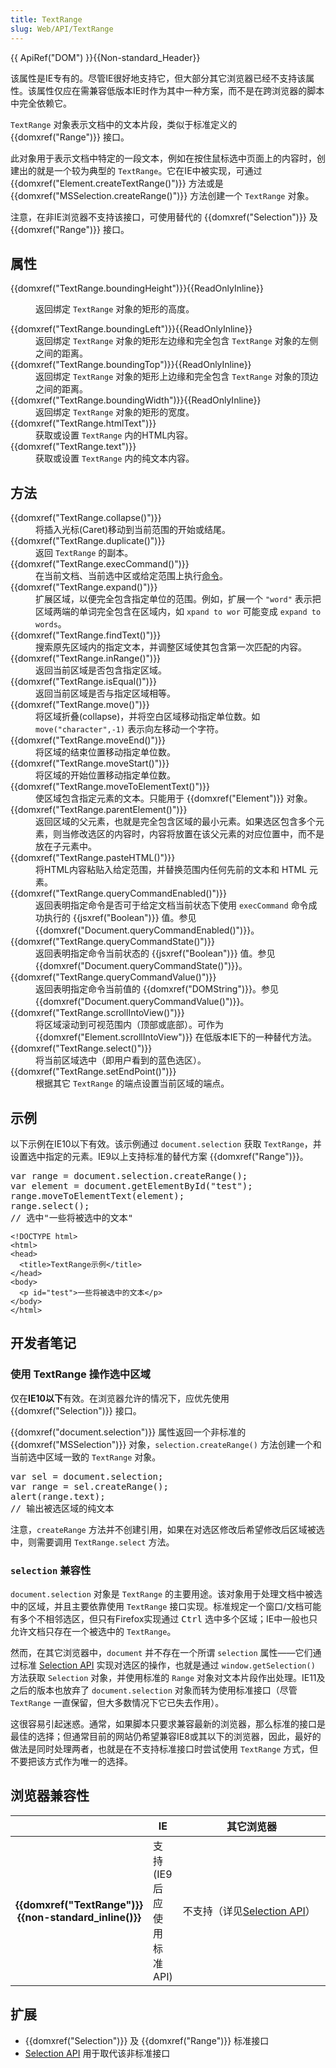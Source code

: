 ```yaml
---
title: TextRange
slug: Web/API/TextRange
---
```

<div>{{ ApiRef("DOM") }}{{Non-standard_Header}}</div>

<div class="warning">
<p>该属性是IE专有的。尽管IE很好地支持它，但大部分其它浏览器已经不支持该属性。该属性仅应在需兼容低版本IE时作为其中一种方案，而不是在跨浏览器的脚本中完全依赖它。<p></div>

<p><code>TextRange</code> 对象表示文档中的文本片段，类似于标准定义的 {{domxref("Range")}} 接口。</p>

<p>此对象用于表示文档中特定的一段文本，例如在按住鼠标选中页面上的内容时，创建出的就是一个较为典型的 <code>TextRange</code>。它在IE中被实现，可通过 {{domxref("Element.createTextRange()")}} 方法或是 {{domxref("MSSelection.createRange()")}} 方法创建一个 <code>TextRange</code> 对象。</p>

<p>注意，在非IE浏览器不支持该接口，可使用替代的 {{domxref("Selection")}} 及 {{domxref("Range")}} 接口。</p>

<h2 id="Properties">属性</h2>

<dl>
 <dt>{{domxref("TextRange.boundingHeight")}}{{ReadOnlyInline}}</dt>
 <dd>
 <p>返回绑定 <code>TextRange</code> 对象的矩形的高度。</p>
 </dd>
 <dt>{{domxref("TextRange.boundingLeft")}}{{ReadOnlyInline}}</dt>
 <dd>返回绑定 <code>TextRange</code> 对象的矩形左边缘和完全包含 <code>TextRange</code> 对象的左侧之间的距离。</dd>
 <dt>{{domxref("TextRange.boundingTop")}}{{ReadOnlyInline}}</dt>
 <dd>返回绑定 <code>TextRange</code> 对象的矩形上边缘和完全包含 <code>TextRange</code> 对象的顶边之间的距离。</dd>
 <dt>{{domxref("TextRange.boundingWidth")}}{{ReadOnlyInline}}</dt>
 <dd>返回绑定 <code>TextRange</code> 对象的矩形的宽度。</dd>
 <dt>{{domxref("TextRange.htmlText")}}</dt>
 <dd>获取或设置 <code>TextRange</code> 内的HTML内容。</dd>
 <dt>{{domxref("TextRange.text")}}</dt>
 <dd>获取或设置 <code>TextRange</code> 内的纯文本内容。</dd>
</dl>

<h2 id="Methods">方法</h2>

<dl>
 <dt>{{domxref("TextRange.collapse()")}}</dt>
 <dd>将插入光标(Caret)移动到当前范围的开始或结尾。</dd>
 <dt>{{domxref("TextRange.duplicate()")}}</dt>
 <dd>返回 <code>TextRange</code> 的副本。</dd>
 <dt>{{domxref("TextRange.execCommand()")}}</dt>
 <dd>在当前文档、当前选中区或给定范围上执行<a href="/zh-CN/docs/Web/API/Document/execCommand">命令</a>。</dd>
 <dt>{{domxref("TextRange.expand()")}}</dt>
 <dd>扩展区域，以便完全包含指定单位的范围。例如，扩展一个 <code>"word"</code> 表示把区域两端的单词完全包含在区域内，如 <code>xpand to wor</code> 可能变成 <code>expand to words</code>。</dd>
 <dt>{{domxref("TextRange.findText()")}}</dt>
 <dd>搜索原先区域内的指定文本，并调整区域使其包含第一次匹配的内容。</dd>
 <dt>{{domxref("TextRange.inRange()")}}</dt>
 <dd>返回当前区域是否包含指定区域。</dd>
 <dt>{{domxref("TextRange.isEqual()")}}</dt>
 <dd>返回当前区域是否与指定区域相等。</dd>
 <dt>{{domxref("TextRange.move()")}}</dt>
 <dd>将区域折叠(collapse)，并将空白区域移动指定单位数。如 <code>move("character",-1)</code> 表示向左移动一个字符。</dd>
 <dt>{{domxref("TextRange.moveEnd()")}}</dt>
 <dd>将区域的结束位置移动指定单位数。</dd>
 <dt>{{domxref("TextRange.moveStart()")}}</dt>
 <dd>将区域的开始位置移动指定单位数。</dd>
 <dt>{{domxref("TextRange.moveToElementText()")}}</dt>
 <dd>使区域包含指定元素的文本。只能用于 {{domxref("Element")}} 对象。</dd>
 <dt>{{domxref("TextRange.parentElement()")}}</dt>
 <dd>返回区域的父元素，也就是完全包含区域的最小元素。如果选区包含多个元素，则当修改选区的内容时，内容将放置在该父元素的对应位置中，而不是放在子元素中。</dd>
 <dt>{{domxref("TextRange.pasteHTML()")}}</dt>
 <dd>将HTML内容粘贴入给定范围，并替换范围内任何先前的文本和 HTML 元素。</dd>
 <dt>{{domxref("TextRange.queryCommandEnabled()")}}</dt>
 <dd>返回表明指定命令是否可于给定文档当前状态下使用 <code>execCommand</code> 命令成功执行的 {{jsxref("Boolean")}} 值。参见 {{domxref("Document.queryCommandEnabled()")}}。</dd>
 <dt>{{domxref("TextRange.queryCommandState()")}}</dt>
 <dd>返回表明指定命令当前状态的 {{jsxref("Boolean")}} 值。参见 {{domxref("Document.queryCommandState()")}}。</dd>
 <dt>{{domxref("TextRange.queryCommandValue()")}}</dt>
 <dd>返回表明指定命令当前值的 {{domxref("DOMString")}}。参见 {{domxref("Document.queryCommandValue()")}}。</dd>
 <dt>{{domxref("TextRange.scrollIntoView()")}}</dt>
 <dd>将区域滚动到可视范围内（顶部或底部）。可作为 {{domxref("Element.scrollIntoView")}} 在低版本IE下的一种替代方法。</dd>
 <dt>{{domxref("TextRange.select()")}}</dt>
 <dd>将当前区域选中（即用户看到的蓝色选区）。</dd>
 <dt>{{domxref("TextRange.setEndPoint()")}}</dt>
 <dd>根据其它 <code>TextRange</code> 的端点设置当前区域的端点。</dd>
</dl>

<h2 id="示例">示例</h2>

<p>以下示例在IE10以下有效。该示例通过 <code>document.selection</code> 获取 <code>TextRange</code>，并设置选中指定的元素。IE9以上支持标准的替代方案 {{domxref("Range")}}。</p>

<pre class="brush:js">var range = document.selection.createRange();
var element = document.getElementById("test");
range.moveToElementText(element);
range.select();
// 选中"一些将被选中的文本"</pre>

<pre class="brush:html"><code>&lt;!DOCTYPE html&gt;
&lt;html&gt;
&lt;head&gt;
  &lt;title&gt;TextRange示例&lt;/title&gt;
&lt;/head&gt;
&lt;body&gt;
  &lt;p id="test"&gt;一些将被选中的文本&lt;/p&gt;
&lt;/body&gt;
&lt;/html&gt;</code></pre>

<h2 id="开发者笔记">开发者笔记</h2>

<h3 id="使用_TextRange_操作选中区域">使用 TextRange 操作选中区域</h3>

<div class="blockIndicator warning">
<p>仅在<strong>IE10以下</strong>有效。在浏览器允许的情况下，应优先使用 {{domxref("Selection")}} 接口。</p>
</div>

<p>{{domxref("document.selection")}} 属性返回一个非标准的 {{domxref("MSSelection")}} 对象，<code>selection.createRange()</code> 方法创建一个和当前选中区域一致的 <code>TextRange</code> 对象。</p>

<pre class="brush:js">var sel = document.selection;
var range = sel.createRange();
alert(range.text);
// 输出被选区域的纯文本</pre>

<p>注意，<code>createRange</code> 方法并不创建引用，如果在对选区修改后希望修改后区域被选中，则需要调用 <code>TextRange.select</code> 方法。</p>

<h3 id="selection_兼容性"><code>selection</code> 兼容性</h3>

<p><code>document.selection</code> 对象是 <code>TextRange</code> 的主要用途。该对象用于处理文档中被选中的区域，并且主要依靠使用 <code>TextRange</code> 接口实现。标准规定一个窗口/文档可能有多个不相邻选区，但只有Firefox实现通过 <kbd>Ctrl</kbd> 选中多个区域；IE中一般也只允许文档只存在一个被选中的 <code>TextRange</code>。</p>

<p>然而，在其它浏览器中，<code>document</code> 并不存在一个所谓 <code>selection</code> 属性——它们通过标准 <a href="/zh-CN/docs/Web/API/Selection_API">Selection API</a> 实现对选区的操作，也就是通过 <code>window.getSelection()</code> 方法获取 <code>Selection</code> 对象，并使用标准的 <code>Range</code> 对象对文本片段作出处理。IE11及之后的版本也放弃了 <code>document.selection</code> 对象而转为使用标准接口（尽管 <code>TextRange</code> 一直保留，但大多数情况下它已失去作用）。</p>

<p>这很容易引起迷惑。通常，如果脚本只要求兼容最新的浏览器，那么标准的接口是最佳的选择；但通常目前的网站仍希望兼容IE8或其以下的浏览器，因此，最好的做法是同时处理两者，也就是在不支持标准接口时尝试使用 <code>TextRange</code> 方式，但不要把该方式作为唯一的选择。</p>

<h2 id="浏览器兼容性">浏览器兼容性</h2>

<table class="standard-table">
 <thead>
  <tr>
   <th scope="row" style="width: 15px;"></th>
   <th scope="col">IE</th>
   <th scope="col">其它浏览器</th>
  </tr>
 </thead>
 <tbody>
  <tr>
   <th scope="row" style="width: 15%;">{{domxref("TextRange")}} {{non-standard_inline()}}</th>
   <td>支持(IE9后应使用标准API)</td>
   <td style="width: 60%;">不支持（详见<a href="/zh-CN/docs/Web/API/Selection_API">Selection API</a>）</td>
  </tr>
 </tbody>
</table>

<h2 id="See_also">扩展</h2>

<ul>
 <li>{{domxref("Selection")}} 及 {{domxref("Range")}} 标准接口</li>
 <li><a href="/zh-CN/docs/Web/API/Selection_API">Selection API</a> 用于取代该非标准接口</li>
</ul>
